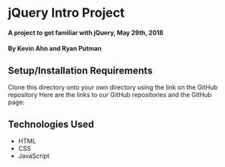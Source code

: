 # jQuery Intro Project

#### A project to get familiar with jQuery, May 29th, 2018

#### By Kevin Ahn and Ryan Putman

## Setup/Installation Requirements
Clone this directory onto your own directory using the link on the GitHub repository
Here are the links to our GitHub repositories and the GitHub page:  


## Technologies Used
* HTML  
* CSS  
* JavaScript

